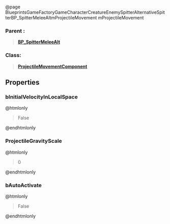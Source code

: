 @page BlueprintsGameFactoryGameCharacterCreatureEnemySpitterAlternativeSpitterBP_SpitterMeleeAltmProjectileMovement mProjectileMovement
### Parent :
<b><a href="_blueprints_game_factory_game_character_creature_enemy_spitter_alternative_spitter_b_p__spitter_melee_alt.html"><blockquote>BP_SpitterMeleeAlt</blockquote></a></b>
### Class:
<b><a href="_class_script_projectile_movement_component.html"><blockquote>ProjectileMovementComponent</blockquote></a></b>
## Properties
### bInitialVelocityInLocalSpace
@htmlonly
<blockquote>False</blockquote>
@endhtmlonly

### ProjectileGravityScale
@htmlonly
<blockquote>0</blockquote>
@endhtmlonly

### bAutoActivate
@htmlonly
<blockquote>False</blockquote>
@endhtmlonly

